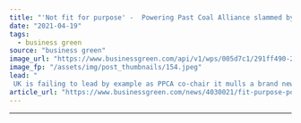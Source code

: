 ```yaml
---
title: "'Not fit for purpose' -  Powering Past Coal Alliance slammed by NGOs as 'smokescreen' for greenwashing"
date: "2021-04-19"
tags: 
  - business green
source: "business green"
image_url: "https://www.businessgreen.com/api/v1/wps/005d7c1/291ff490-253d-4879-828b-01aa4b76a91d/6/coal-power-plant-185x114.jpeg"
image_fp: "/assets/img/post_thumbnails/154.jpeg"
lead: "
 UK is failing to lead by example as PPCA co-chair it mulls a brand new coal mine in Cumbria, while financial institutions in group are not acting fast enough to cut ties with sector, report warns ..."
article_url: "https://www.businessgreen.com/news/4030021/fit-purpose-powering-past-coal-alliance-slammed-ngos-smokescreen-greenwashing"
---
```


---
